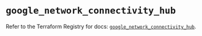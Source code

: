 # `google_network_connectivity_hub`

Refer to the Terraform Registry for docs: [`google_network_connectivity_hub`](https://registry.terraform.io/providers/hashicorp/google-beta/6.11.2/docs/resources/google_network_connectivity_hub).
